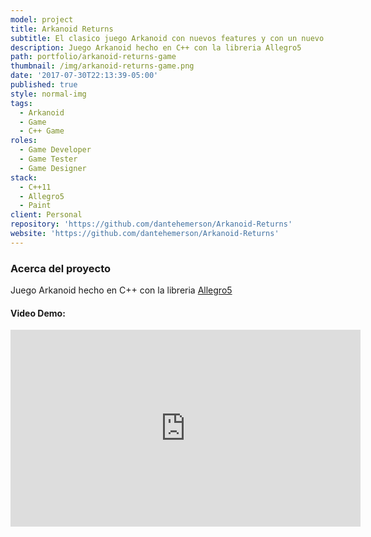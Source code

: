 ```yaml
---
model: project
title: Arkanoid Returns
subtitle: El clasico juego Arkanoid con nuevos features y con un nuevo diseño.
description: Juego Arkanoid hecho en C++ con la libreria Allegro5
path: portfolio/arkanoid-returns-game
thumbnail: /img/arkanoid-returns-game.png
date: '2017-07-30T22:13:39-05:00'
published: true
style: normal-img
tags:
  - Arkanoid
  - Game
  - C++ Game
roles:
  - Game Developer
  - Game Tester
  - Game Designer
stack:
  - C++11
  - Allegro5
  - Paint
client: Personal
repository: 'https://github.com/dantehemerson/Arkanoid-Returns'
website: 'https://github.com/dantehemerson/Arkanoid-Returns'
---
```

### Acerca del proyecto
Juego Arkanoid hecho en C++ con la libreria [Allegro5](https://liballeg.org/)

#### Video Demo:

<iframe width="560" height="315" src="https://www.youtube.com/embed/eWJqrwlSuI0?rel=0&amp;showinfo=0" frameborder="0" allow="autoplay; encrypted-media" allowfullscreen></iframe>
